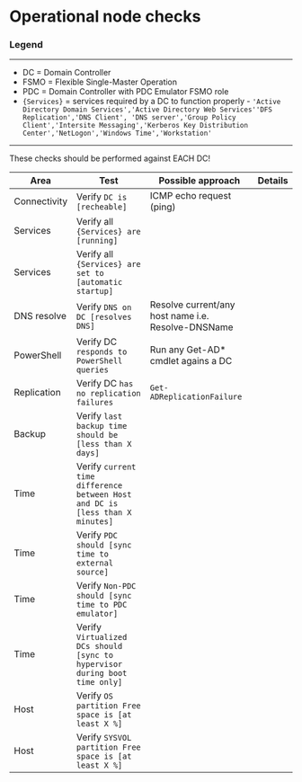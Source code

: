 # Operational node checks

### Legend
---
- DC = Domain Controller
- FSMO = Flexible Single-Master Operation
- PDC = Domain Controller with PDC Emulator FSMO role
- `{Services}` = services required by a DC to function properly - `'Active Directory Domain Services','Active Directory Web Services''DFS Replication','DNS Client', 'DNS server','Group Policy Client','Intersite Messaging','Kerberos Key Distribution Center','NetLogon','Windows Time','Workstation'`


---

These checks should be performed against EACH DC!

|Area|Test|Possible approach|Details|
|---|---|---|---|
|Connectivity|Verify `DC is [recheable]`|ICMP echo request (ping)||
|Services|Verify all `{Services} are [running]`|||
|Services|Verify all `{Services} are set to [automatic startup]`|||
|DNS resolve|Verify `DNS on DC [resolves DNS]`|Resolve current/any host name i.e. Resolve-DNSName||
|PowerShell|Verify DC `responds to PowerShell queries`|Run any Get-AD* cmdlet agains a DC||
|Replication|Verify DC `has no replication failures`|`Get-ADReplicationFailure`||
|Backup|Verify `last backup time should be [less than X days]`|
|Time|Verify `current time difference between Host and DC is [less than X minutes]`|||
|Time|Verify `PDC should [sync time to external source]`|||
|Time|Verify `Non-PDC should [sync time to PDC emulator]`|||
|Time|Verify `Virtualized DCs should [sync to hypervisor during boot time only]`|||
|Host|Verify `OS partition Free space is [at least X %]`|||
|Host|Verify `SYSVOL partition Free space is [at least X %]`|||

